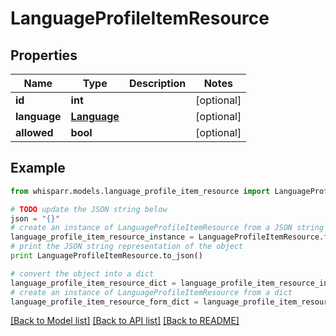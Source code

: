 # LanguageProfileItemResource


## Properties
Name | Type | Description | Notes
------------ | ------------- | ------------- | -------------
**id** | **int** |  | [optional] 
**language** | [**Language**](Language.md) |  | [optional] 
**allowed** | **bool** |  | [optional] 

## Example

```python
from whisparr.models.language_profile_item_resource import LanguageProfileItemResource

# TODO update the JSON string below
json = "{}"
# create an instance of LanguageProfileItemResource from a JSON string
language_profile_item_resource_instance = LanguageProfileItemResource.from_json(json)
# print the JSON string representation of the object
print LanguageProfileItemResource.to_json()

# convert the object into a dict
language_profile_item_resource_dict = language_profile_item_resource_instance.to_dict()
# create an instance of LanguageProfileItemResource from a dict
language_profile_item_resource_form_dict = language_profile_item_resource.from_dict(language_profile_item_resource_dict)
```
[[Back to Model list]](../README.md#documentation-for-models) [[Back to API list]](../README.md#documentation-for-api-endpoints) [[Back to README]](../README.md)


